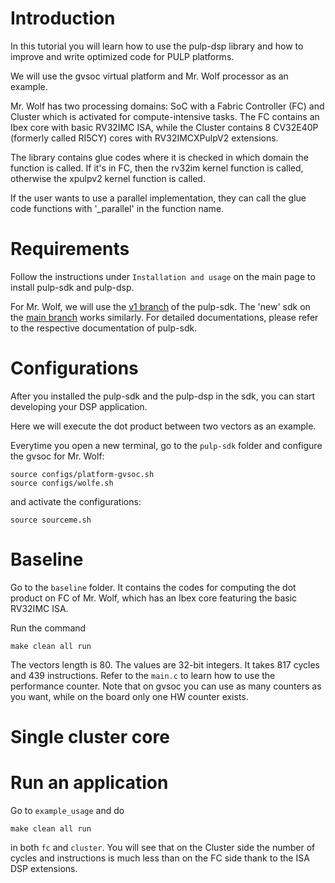 # Introduction

In this tutorial you will learn how to use the pulp-dsp library and how to improve and write optimized code for PULP platforms.

We will use the gvsoc virtual platform and Mr. Wolf processor as an example.

Mr. Wolf has two processing domains: SoC with a Fabric Controller (FC) and Cluster which is activated for compute-intensive tasks. The FC contains an Ibex core with basic RV32IMC ISA, while the Cluster contains 8 CV32E40P (formerly called RI5CY) cores with RV32IMCXPulpV2 extensions.

The library contains glue codes where it is checked in which domain the function is called. If it's in FC, then the rv32im kernel function is called, otherwise the xpulpv2 kernel function is called.

If the user wants to use a parallel implementation, they can call the glue code functions with '_parallel' in the function name.

# Requirements

Follow the instructions under `Installation and usage` on the main page to install pulp-sdk and pulp-dsp.

For Mr. Wolf, we will use the [v1 branch](https://github.com/pulp-platform/pulp-sdk/tree/v1) of the pulp-sdk. The 'new' sdk on the [main branch](https://github.com/pulp-platform/pulp-sdk) works similarly. For detailed documentations, please refer to the respective documentation of pulp-sdk.

# Configurations

After you installed the pulp-sdk and the pulp-dsp in the sdk, you can start developing your DSP application. 

Here we will execute the dot product between two vectors as an example.

Everytime you open a new terminal, go to the `pulp-sdk` folder and configure the gvsoc for Mr. Wolf:

~~~~~shell
source configs/platform-gvsoc.sh
source configs/wolfe.sh
~~~~~

and activate the configurations:

~~~~~shell
source sourceme.sh
~~~~~

# Baseline

Go to the `baseline` folder. It contains the codes for computing the dot product on FC of Mr. Wolf, which has an Ibex core featuring the basic RV32IMC ISA.

Run the command

~~~~~shell
make clean all run
~~~~~

The vectors length is 80. The values are 32-bit integers. It takes 817 cycles and 439 instructions. Refer to the `main.c` to learn how to use the performance counter. Note that on gvsoc you can use as many counters as you want, while on the board only one HW counter exists.

# Single cluster core



# Run an application

Go to `example_usage` and do

`make clean all run`

in both `fc` and `cluster`. You will see that on the Cluster side the number of cycles and instructions is much less than on the FC side thank to the ISA DSP extensions.
